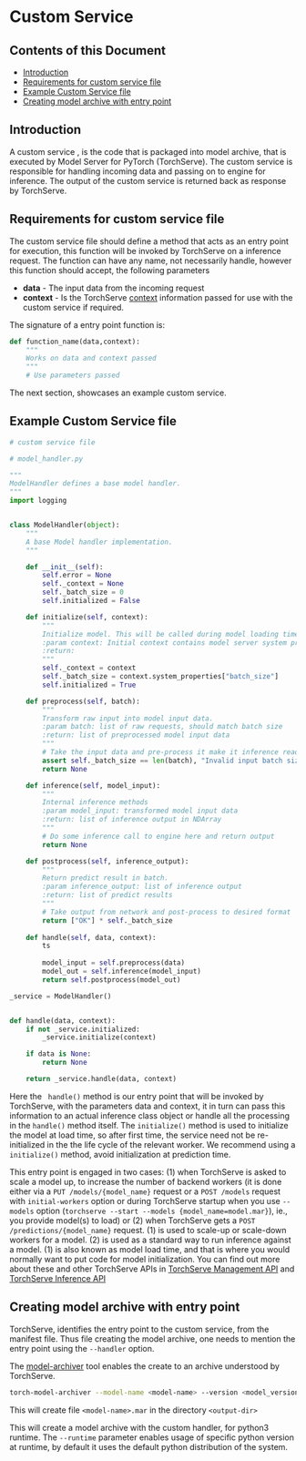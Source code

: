 # Custom Service

## Contents of this Document
* [Introduction](#introduction)
* [Requirements for custom service file](#requirements-for-custom-service-file)
* [Example Custom Service file](#example-custom-service-file)
* [Creating model archive with entry point](#creating-model-archive-with-entry-point)

## Introduction

A custom service , is the code that is packaged into model archive, that is executed by Model Server for PyTorch (TorchServe). 
The custom service is responsible for handling incoming data and passing on to engine for inference. The output of the custom service is returned back as response by TorchServe.

## Requirements for custom service file

The custom service file should define a method that acts as an entry point for execution, this function will be invoked by TorchServe on a inference request. 
The function can have any name, not necessarily handle, however this function should accept, the following parameters
    
* **data** - The input data from the incoming request
* **context** - Is the TorchServe [context](https://github.com/pytorch/serve/blob/master/ts/context.py) information passed for use with the custom service if required. 


The signature of a entry point function is:

```python
def function_name(data,context):
    """
    Works on data and context passed
    """
    # Use parameters passed
```
The next section, showcases an example custom service.

## Example Custom Service file

```python
# custom service file

# model_handler.py

"""
ModelHandler defines a base model handler.
"""
import logging


class ModelHandler(object):
    """
    A base Model handler implementation.
    """

    def __init__(self):
        self.error = None
        self._context = None
        self._batch_size = 0
        self.initialized = False

    def initialize(self, context):
        """
        Initialize model. This will be called during model loading time
        :param context: Initial context contains model server system properties.
        :return:
        """
        self._context = context
        self._batch_size = context.system_properties["batch_size"]
        self.initialized = True

    def preprocess(self, batch):
        """
        Transform raw input into model input data.
        :param batch: list of raw requests, should match batch size
        :return: list of preprocessed model input data
        """
        # Take the input data and pre-process it make it inference ready
        assert self._batch_size == len(batch), "Invalid input batch size: {}".format(len(batch))
        return None

    def inference(self, model_input):
        """
        Internal inference methods
        :param model_input: transformed model input data
        :return: list of inference output in NDArray
        """
        # Do some inference call to engine here and return output
        return None

    def postprocess(self, inference_output):
        """
        Return predict result in batch.
        :param inference_output: list of inference output
        :return: list of predict results
        """
        # Take output from network and post-process to desired format
        return ["OK"] * self._batch_size
        
    def handle(self, data, context):
        ts
        
        model_input = self.preprocess(data)
        model_out = self.inference(model_input)
        return self.postprocess(model_out)

_service = ModelHandler()


def handle(data, context):
    if not _service.initialized:
        _service.initialize(context)

    if data is None:
        return None

    return _service.handle(data, context)

```
Here the ``` handle()``` method is our entry point that will be invoked by TorchServe, with the parameters data and context, it in turn can pass this information to an actual inference class object or handle all the processing in the 
```handle()``` method itself. The ```initialize()``` method is used to initialize the model at load time, so after first time, the service need not be re-initialized in the the life cycle of the relevant worker.
 We recommend using a ```initialize()``` method, avoid initialization at prediction time.
 
 This entry point is engaged in two cases: (1) when TorchServe is asked to scale a model up, to increase the number of backend workers (it is done either via a ```PUT /models/{model_name}``` request or a ```POST /models``` request with `initial-workers` option or during TorchServe startup when you use `--models` option (```torchserve --start --models {model_name=model.mar}```), ie., you provide model(s) to load) or (2) when TorchServe gets a ```POST /predictions/{model_name}``` request. (1) is used to scale-up or scale-down workers for a model. (2) is used as a standard way to run inference against a model. (1) is also known as model load time, and that is where you would normally want to put code for model initialization. You can find out more about these and other TorchServe APIs in [TorchServe Management API](./management_api.md) and [TorchServe Inference API](./inference_api.md)

## Creating model archive with entry point 

TorchServe, identifies the entry point to the custom service, from the manifest file. Thus file creating the model archive, one needs to mention the entry point using the ```--handler``` option. 

The [model-archiver](https://github.com/pytorch/serve/blob/master/model-archiver/README.md) tool enables the create to an archive understood by TorchServe.

```bash
torch-model-archiver --model-name <model-name> --version <model_version_number> --model-file <path_to_model_architecture_file> --serialized-file <path_to_state_dict_file> --extra-files <path_to_index_to_name_json_file> --handler model_handler:handle --export-path <output-dir> --model-path <model_dir> --runtime python3
```

This will create file ```<model-name>.mar``` in the directory ```<output-dir>```

This will create a model archive with the custom handler, for python3 runtime. The ```--runtime``` parameter enables usage of specific python version at runtime, by default it uses the default python distribution of the system.
